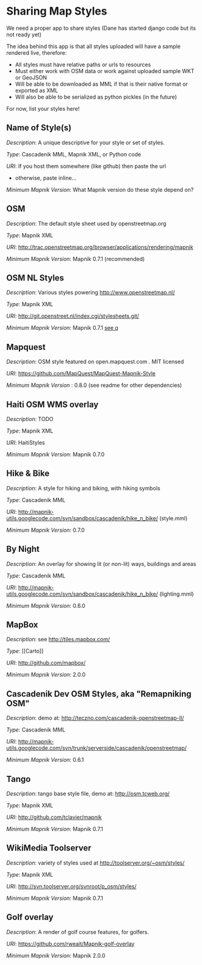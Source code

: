 <!-- Name: StyleShare -->
<!-- Version: 15 -->
<!-- Last-Modified: 2011/05/16 07:42:34 -->
<!-- Author: Harry Wood -->

# Sharing Map Styles

We need a proper app to share styles (Dane has started django code but its not ready yet)

The idea behind this app is that all styles uploaded will have a sample rendered live, therefore:
  * All styles must have relative paths or urls to resources
  * Must either work with OSM data or work against uploaded sample WKT or GeoJSON
  * Will be able to be downloaded as MML if that is their native format or exported as XML
  * Will also be able to be serialized as python pickles (in the future)

For now, list your styles here!

## Name of Style(s)

*Description*: A unique descriptive for your style or set of styles.

*Type*: Cascadenik MML, Mapnik XML, or Python code 

*URI*: If you host them somewhere (like github) then paste the url
  * otherwise, paste inline...

*Minimum Mapnik Version*: What Mapnik version do these style depend on?


## OSM

*Description*: The default style sheet used by openstreetmap.org

*Type*: Mapnik XML

*URI*: http://trac.openstreetmap.org/browser/applications/rendering/mapnik

*Minimum Mapnik Version*: Mapnik 0.7.1 (recommended)



## OSM NL Styles


*Description*: Various styles powering http://www.openstreetmap.nl/

*Type*: Mapnik XML

*URI*: http://git.openstreet.nl/index.cgi/stylesheets.git/

*Minimum Mapnik Version*: Mapnik 0.7.1 [see q](http://help.openstreetmap.org/questions/1746/running-generate_image-gives-features-only-present-in-mapnik-version-071-error)

## Mapquest

*Description*: OSM style featured on open.mapquest.com .   MIT licensed

*URI*: https://github.com/MapQuest/MapQuest-Mapnik-Style

*Minimum Mapnik Version* : 0.8.0  (see readme for other dependencies)

## Haiti OSM WMS overlay

*Description*: TODO

*Type*: Mapnik XML

*URI*: HaitiStyles

*Minimum Mapnik Version*: Mapnik 0.7.0

## Hike & Bike

*Description*: A style for hiking and biking, with hiking symbols

*Type*: Cascadenik MML

*URI*: http://mapnik-utils.googlecode.com/svn/sandbox/cascadenik/hike_n_bike/ (style.mml)

*Minimum Mapnik Version*: 0.7.0 

## By Night

*Description*: An overlay for showing lit (or non-lit) ways, buildings and areas

*Type*: Cascadenik MML

*URI*: http://mapnik-utils.googlecode.com/svn/sandbox/cascadenik/hike_n_bike/ (lighting.mml)

*Minimum Mapnik Version*: 0.6.0

## MapBox

*Description*: see http://tiles.mapbox.com/

*Type*: [[Carto]]

*URI*: http://github.com/mapbox/

*Minimum Mapnik Version*: 2.0.0

## Cascadenik Dev OSM Styles, aka "Remapniking OSM"

*Description*: demo at: http://teczno.com/cascadenik-openstreetmap-II/

*Type*: Cascadenik MML

*URI*: http://mapnik-utils.googlecode.com/svn/trunk/serverside/cascadenik/openstreetmap/

*Minimum Mapnik Version*: 0.6.1

## Tango

*Description*: tango base style file, demo at: http://osm.tcweb.org/

*Type*: Mapnik XML

*URI*: http://github.com/tclavier/mapnik

*Minimum Mapnik Version*: Mapnik 0.7.1

## WikiMedia Toolserver

*Description*: variety of styles used at http://toolserver.org/~osm/styles/

*Type*: Mapnik XML

*URI*: http://svn.toolserver.org/svnroot/p_osm/styles/

*Minimum Mapnik Version*: Mapnik 0.7.1

## Golf overlay

*Description*: A render of golf course features, for golfers.

*URI*: https://github.com/rweait/Mapnik-golf-overlay

*Minimum Mapnik Version*: Mapnik 2.0.0
